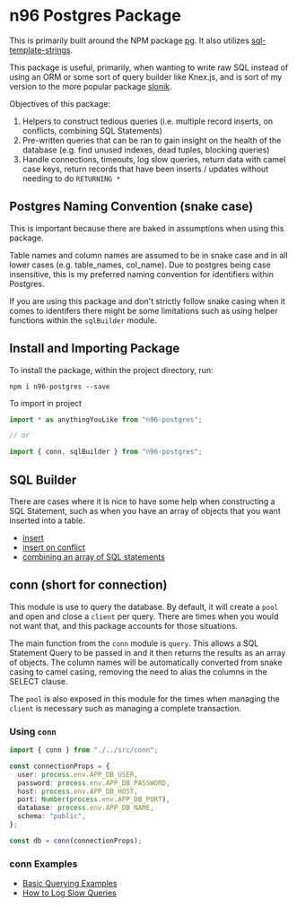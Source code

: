# n96 Postgres Package

This is primarily built around the NPM package [pg](https://www.npmjs.com/package/pg). It also utilizes [sql-template-strings](https://www.npmjs.com/package/sql-template-strings).

This package is useful, primarily, when wanting to write raw SQL instead of using an ORM or some sort of query builder like Knex.js, and is sort of my version to the more popular package [slonik](https://www.npmjs.com/package/slonik).

Objectives of this package:

1. Helpers to construct tedious queries (i.e. multiple record inserts, on conflicts, combining SQL Statements)
2. Pre-written queries that can be ran to gain insight on the health of the database (e.g. find unused indexes, dead tuples, blocking queries)
3. Handle connections, timeouts, log slow queries, return data with camel case keys, return records that have been inserts / updates without needing to do `RETURNING *`

## Postgres Naming Convention (snake case)

This is important because there are baked in assumptions when using this package.

Table names and column names are assumed to be in snake case and in all lower cases (e.g. table_names, col_name). Due to postgres being case insensitive, this is my preferred naming convention for identifiers within Postgres.

If you are using this package and don't strictly follow snake casing when it comes to identifers there might be some limitations such as using helper functions within the `sqlBuilder` module.

## Install and Importing Package

To install the package, within the project directory, run:

```terminal
npm i n96-postgres --save
```

To import in project

```typescript
import * as anythingYouLike from "n96-postgres";

// or

import { conn, sqlBuilder } from "n96-postgres";
```

## SQL Builder

There are cases where it is nice to have some help when constructing a SQL Statement, such as when you have an array of objects that you want inserted into a table.

- [insert](./docs/sql-builder/insert.md)
- [insert on conflict](./docs/sql-builder/insert-on-conflict.md)
- [combining an array of SQL statements](./docs/sql-builder/combine.md)

## conn (short for connection)

This module is use to query the database. By default, it will create a `pool` and open and close a `client` per query. There are times when you would not want that, and this package accounts for those situations.

The main function from the `conn` module is `query`. This allows a SQL Statement Query to be passed in and it then returns the results as an array of objects. The column names will be automatically converted from snake casing to camel casing, removing the need to alias the columns in the SELECT clause.

The `pool` is also exposed in this module for the times when managing the `client` is necessary such as managing a complete transaction.

### Using `conn`

```TypeScript
import { conn } from "./../src/conn";

const connectionProps = {
  user: process.env.APP_DB_USER,
  password: process.env.APP_DB_PASSWORD,
  host: process.env.APP_DB_HOST,
  port: Number(process.env.APP_DB_PORT),
  database: process.env.APP_DB_NAME,
  schema: "public",
};

const db = conn(connectionProps);
```

### conn Examples

- [Basic Querying Examples](./docs/conn/basic-querying-examples.md)
- [How to Log Slow Queries](./docs/conn/how-to-log-slow-queries.md)
